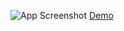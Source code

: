 ![App Screenshot](https://i.imghippo.com/files/rHC3256qk.png)
[Demo](https://azykdeveloper.github.io/html-css-projects/01-art-design/)
